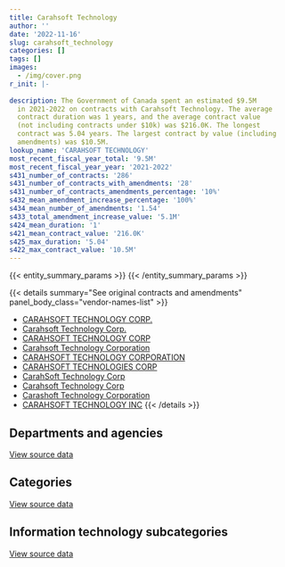 ```yaml
---
title: Carahsoft Technology
author: ''
date: '2022-11-16'
slug: carahsoft_technology
categories: []
tags: []
images:
  - /img/cover.png
r_init: |-
  
description: The Government of Canada spent an estimated $9.5M
  in 2021-2022 on contracts with Carahsoft Technology. The average
  contract duration was 1 years, and the average contract value
  (not including contracts under $10k) was $216.0K. The longest
  contract was 5.04 years. The largest contract by value (including
  amendments) was $10.5M.
lookup_name: 'CARAHSOFT TECHNOLOGY'
most_recent_fiscal_year_total: '9.5M'
most_recent_fiscal_year_year: '2021-2022'
s431_number_of_contracts: '286'
s431_number_of_contracts_with_amendments: '28'
s431_number_of_contracts_amendments_percentage: '10%'
s432_mean_amendment_increase_percentage: '100%'
s434_mean_number_of_amendments: '1.54'
s433_total_amendment_increase_value: '5.1M'
s424_mean_duration: '1'
s421_mean_contract_value: '216.0K'
s425_max_duration: '5.04'
s422_max_contract_value: '10.5M'
---
```


<script src="/rmarkdown-libs/htmlwidgets/htmlwidgets.js"></script>
<link href="/rmarkdown-libs/datatables-css/datatables-crosstalk.css" rel="stylesheet" />
<script src="/rmarkdown-libs/datatables-binding/datatables.js"></script>
<script src="/rmarkdown-libs/jquery/jquery-3.6.0.min.js"></script>
<link href="/rmarkdown-libs/dt-core-bootstrap/css/dataTables.bootstrap.min.css" rel="stylesheet" />
<link href="/rmarkdown-libs/dt-core-bootstrap/css/dataTables.bootstrap.extra.css" rel="stylesheet" />
<script src="/rmarkdown-libs/dt-core-bootstrap/js/jquery.dataTables.min.js"></script>
<script src="/rmarkdown-libs/dt-core-bootstrap/js/dataTables.bootstrap.min.js"></script>
<link href="/rmarkdown-libs/crosstalk/css/crosstalk.min.css" rel="stylesheet" />
<script src="/rmarkdown-libs/crosstalk/js/crosstalk.min.js"></script>
<script src="/rmarkdown-libs/htmlwidgets/htmlwidgets.js"></script>
<link href="/rmarkdown-libs/datatables-css/datatables-crosstalk.css" rel="stylesheet" />
<script src="/rmarkdown-libs/datatables-binding/datatables.js"></script>
<script src="/rmarkdown-libs/jquery/jquery-3.6.0.min.js"></script>
<link href="/rmarkdown-libs/dt-core-bootstrap/css/dataTables.bootstrap.min.css" rel="stylesheet" />
<link href="/rmarkdown-libs/dt-core-bootstrap/css/dataTables.bootstrap.extra.css" rel="stylesheet" />
<script src="/rmarkdown-libs/dt-core-bootstrap/js/jquery.dataTables.min.js"></script>
<script src="/rmarkdown-libs/dt-core-bootstrap/js/dataTables.bootstrap.min.js"></script>
<link href="/rmarkdown-libs/crosstalk/css/crosstalk.min.css" rel="stylesheet" />
<script src="/rmarkdown-libs/crosstalk/js/crosstalk.min.js"></script>
<script src="/rmarkdown-libs/htmlwidgets/htmlwidgets.js"></script>
<link href="/rmarkdown-libs/datatables-css/datatables-crosstalk.css" rel="stylesheet" />
<script src="/rmarkdown-libs/datatables-binding/datatables.js"></script>
<script src="/rmarkdown-libs/jquery/jquery-3.6.0.min.js"></script>
<link href="/rmarkdown-libs/dt-core-bootstrap/css/dataTables.bootstrap.min.css" rel="stylesheet" />
<link href="/rmarkdown-libs/dt-core-bootstrap/css/dataTables.bootstrap.extra.css" rel="stylesheet" />
<script src="/rmarkdown-libs/dt-core-bootstrap/js/jquery.dataTables.min.js"></script>
<script src="/rmarkdown-libs/dt-core-bootstrap/js/dataTables.bootstrap.min.js"></script>
<link href="/rmarkdown-libs/crosstalk/css/crosstalk.min.css" rel="stylesheet" />
<script src="/rmarkdown-libs/crosstalk/js/crosstalk.min.js"></script>

{{< entity_summary_params >}}
{{< /entity_summary_params >}}

{{< details summary="See original contracts and amendments" panel_body_class="vendor-names-list" >}}
- [CARAHSOFT TECHNOLOGY CORP.](https://search.open.canada.ca/en/ct/?sort=contract_value_f%20desc&page=1&search_text=%22CARAHSOFT%20TECHNOLOGY%20CORP.%22)
- [Carahsoft Technology Corp.](https://search.open.canada.ca/en/ct/?sort=contract_value_f%20desc&page=1&search_text=%22Carahsoft%20Technology%20Corp.%22)
- [CARAHSOFT TECHNOLOGY CORP](https://search.open.canada.ca/en/ct/?sort=contract_value_f%20desc&page=1&search_text=%22CARAHSOFT%20TECHNOLOGY%20CORP%22)
- [Carahsoft Technology Corporation](https://search.open.canada.ca/en/ct/?sort=contract_value_f%20desc&page=1&search_text=%22Carahsoft%20Technology%20Corporation%22)
- [CARAHSOFT TECHNOLOGY CORPORATION](https://search.open.canada.ca/en/ct/?sort=contract_value_f%20desc&page=1&search_text=%22CARAHSOFT%20TECHNOLOGY%20CORPORATION%22)
- [CARAHSOFT TECHNOLOGIES CORP](https://search.open.canada.ca/en/ct/?sort=contract_value_f%20desc&page=1&search_text=%22CARAHSOFT%20TECHNOLOGIES%20CORP%22)
- [CarahSoft Technology Corp](https://search.open.canada.ca/en/ct/?sort=contract_value_f%20desc&page=1&search_text=%22CarahSoft%20Technology%20Corp%22)
- [Carahsoft Technology Corp](https://search.open.canada.ca/en/ct/?sort=contract_value_f%20desc&page=1&search_text=%22Carahsoft%20Technology%20Corp%22)
- [Carashoft Technology Corporation](https://search.open.canada.ca/en/ct/?sort=contract_value_f%20desc&page=1&search_text=%22Carashoft%20Technology%20Corporation%22)
- [CARAHSOFT TECHNOLOGY INC](https://search.open.canada.ca/en/ct/?sort=contract_value_f%20desc&page=1&search_text=%22CARAHSOFT%20TECHNOLOGY%20INC%22)
{{< /details >}}

## Departments and agencies

<div id="htmlwidget-1" style="width:100%;height:auto;" class="datatables html-widget"></div>
<script type="application/json" data-for="htmlwidget-1">{"x":{"style":"bootstrap","filter":"none","vertical":false,"data":[["<a href=\"/departments/aafc-aac/\">Agriculture and Agri-Food Canada<\/a>","<a href=\"/departments/acoa-apeca/\">Atlantic Canada Opportunities Agency<\/a>","<a href=\"/departments/cbsa-asfc/\">Canada Border Services Agency<\/a>","<a href=\"/departments/cer-rec/\">Canada Energy Regulator<\/a>","<a href=\"/departments/cfia-acia/\">Canadian Food Inspection Agency<\/a>","<a href=\"/departments/cic/\">Immigration, Refugees and Citizenship Canada<\/a>","<a href=\"/departments/cnsc-ccsn/\">Canadian Nuclear Safety Commission<\/a>","<a href=\"/departments/cra-arc/\">Canada Revenue Agency<\/a>","<a href=\"/departments/csa-asc/\">Canadian Space Agency<\/a>","<a href=\"/departments/csps-efpc/\">Canada School of Public Service<\/a>","<a href=\"/departments/cta-otc/\">Canadian Transportation Agency<\/a>","<a href=\"/departments/dfatd-maecd/\">Global Affairs Canada<\/a>","<a href=\"/departments/dnd-mdn/\">National Defence<\/a>","<a href=\"/departments/elections/\">Elections Canada<\/a>","<a href=\"/departments/esdc-edsc/\">Employment and Social Development Canada<\/a>","<a href=\"/departments/feddevontario/\">Federal Economic Development Agency for Southern Ontario<\/a>","<a href=\"/departments/fin/\">Department of Finance Canada<\/a>","<a href=\"/departments/hc-sc/\">Health Canada<\/a>","<a href=\"/departments/ic/\">Innovation, Science and Economic Development Canada<\/a>","<a href=\"/departments/jus/\">Department of Justice Canada<\/a>","<a href=\"/departments/lac-bac/\">Library and Archives Canada<\/a>","<a href=\"/departments/nrcan-rncan/\">Natural Resources Canada<\/a>","<a href=\"/departments/oag-bvg/\">Office of the Auditor General of Canada<\/a>","<a href=\"/departments/oic-ci/\">Office of the Information Commissioner of Canada<\/a>","<a href=\"/departments/osfi-bsif/\">Office of the Superintendent of Financial Institutions Canada<\/a>","<a href=\"/departments/pc/\">Parks Canada<\/a>","<a href=\"/departments/pch/\">Canadian Heritage<\/a>","<a href=\"/departments/pco-bcp/\">Privy Council Office<\/a>","<a href=\"/departments/phac-aspc/\">Public Health Agency of Canada<\/a>","<a href=\"/departments/ppsc-sppc/\">Public Prosecution Service of Canada<\/a>","<a href=\"/departments/ps-sp/\">Public Safety Canada<\/a>","<a href=\"/departments/psc-cfp/\">Public Service Commission of Canada<\/a>","<a href=\"/departments/pwgsc-tpsgc/\">Public Services and Procurement Canada<\/a>","<a href=\"/departments/rcmp-grc/\">Royal Canadian Mounted Police<\/a>","<a href=\"/departments/ssc-spc/\">Shared Services Canada<\/a>","<a href=\"/departments/tbs-sct/\">Treasury Board of Canada Secretariat<\/a>","<a href=\"/departments/tc/\">Transport Canada<\/a>","<a href=\"/departments/vac-acc/\">Veterans Affairs Canada<\/a>","<a href=\"/departments/wd-deo/\">Western Economic Diversification Canada<\/a>"],[24619.76,null,134919.09,null,46033.8,1074.8,null,4426.6,18674.24,null,6739.17,123501.01,69339.86,null,null,7979.67,null,44509.15,6421.82,72177.56,26250.24,54025.11,null,11339.17,1503.42,null,93962.63,118633.7,null,27521.42,40627.14,null,26895.01,677748.61,3472992.85,null,null,662464.87,4290.69],[108521.37,null,243857.63,978.06,50278.65,403393.23,null,38108.21,15099.57,null,3411.19,36586,87813.9,42514.29,18148.87,101353.3,3947.56,39100.59,71200.8,44467.94,null,18477.28,19961.51,null,16246.62,6736.7,94220.06,null,null,null,74600.94,null,138.08,779130.56,11516948.55,3706.34,28807.32,null,13110.44],[138417.38,null,243248.85,10537.82,50141.28,27773.95,23671.51,13133.85,null,11122.19,null,null,39122.89,80007.21,33433.8,119635.16,9944.83,26124.39,154155.44,44346.44,null,97684.19,null,null,null,7772.01,null,2588.76,7256.08,null,3764.01,null,2843.83,1393091.76,12146126.11,46294.45,35392.65,null,null],[148079.32,7508.05,678285.21,null,53339.03,1320777.62,59586.85,72328.29,13788.27,26172.09,null,null,106748.54,null,101391.32,25963.87,null,37413.63,255853.08,51686.38,null,97684.19,null,null,null,37788.6,1397.08,11811.24,5726.62,null,68962.79,2438.57,74870.69,1803799.69,4250028.81,98673.77,40330.36,null,null]],"container":"<table class=\"table table-striped table-hover row-border order-column display\">\n  <thead>\n    <tr>\n      <th>Department<\/th>\n      <th>2018-2019<\/th>\n      <th>2019-2020<\/th>\n      <th>2020-2021<\/th>\n      <th>2021-2022<\/th>\n    <\/tr>\n  <\/thead>\n<\/table>","options":{"order":[[4,"desc"]],"pageLength":10,"autoWidth":true,"columnDefs":[{"targets":1,"render":"function(data, type, row, meta) {\n    return type !== 'display' ? data : DTWidget.formatCurrency(data, \"$\", 2, 3, \",\", \".\", true, null);\n  }"},{"targets":2,"render":"function(data, type, row, meta) {\n    return type !== 'display' ? data : DTWidget.formatCurrency(data, \"$\", 2, 3, \",\", \".\", true, null);\n  }"},{"targets":3,"render":"function(data, type, row, meta) {\n    return type !== 'display' ? data : DTWidget.formatCurrency(data, \"$\", 2, 3, \",\", \".\", true, null);\n  }"},{"targets":4,"render":"function(data, type, row, meta) {\n    return type !== 'display' ? data : DTWidget.formatCurrency(data, \"$\", 2, 3, \",\", \".\", true, null);\n  }"},{"width":"16%","targets":[1,2,3,4]},{"className":"dt-right","targets":[1,2,3,4]}],"orderClasses":false}},"evals":["options.columnDefs.0.render","options.columnDefs.1.render","options.columnDefs.2.render","options.columnDefs.3.render"],"jsHooks":[]}</script>
<p class="text-right">
<a href="https://github.com/GoC-Spending/contracts-data/tree/main/data/out/vendors/carahsoft_technology/summary_by_fiscal_year_by_department.csv" class="source-data-link btn btn-link">View source data</a>
</p>

## Categories

<div id="htmlwidget-2" style="width:100%;height:auto;" class="datatables html-widget"></div>
<script type="application/json" data-for="htmlwidget-2">{"x":{"style":"bootstrap","filter":"none","vertical":false,"data":[["<a href=\"/categories/defence/\">Defence<\/a>","<a href=\"/categories/professional_services/\">Professional services<\/a>","<a href=\"/categories/information_technology/\">Information technology<\/a>","<a href=\"/categories/medical/\">Medical<\/a>","<a href=\"/categories/human_capital/\">Human capital<\/a>"],[69339.86,null,5643495.09,null,65836.44],[87813.9,null,13630028.12,null,163023.56],[39122.89,null,14717537.1,null,10970.84],[106748.54,2438.57,8858348.75,13332.55,471565.52]],"container":"<table class=\"table table-striped table-hover row-border order-column display\">\n  <thead>\n    <tr>\n      <th>Category<\/th>\n      <th>2018-2019<\/th>\n      <th>2019-2020<\/th>\n      <th>2020-2021<\/th>\n      <th>2021-2022<\/th>\n    <\/tr>\n  <\/thead>\n<\/table>","options":{"order":[[4,"desc"]],"dom":"t","pageLength":30,"autoWidth":true,"columnDefs":[{"targets":1,"render":"function(data, type, row, meta) {\n    return type !== 'display' ? data : DTWidget.formatCurrency(data, \"$\", 2, 3, \",\", \".\", true, null);\n  }"},{"targets":2,"render":"function(data, type, row, meta) {\n    return type !== 'display' ? data : DTWidget.formatCurrency(data, \"$\", 2, 3, \",\", \".\", true, null);\n  }"},{"targets":3,"render":"function(data, type, row, meta) {\n    return type !== 'display' ? data : DTWidget.formatCurrency(data, \"$\", 2, 3, \",\", \".\", true, null);\n  }"},{"targets":4,"render":"function(data, type, row, meta) {\n    return type !== 'display' ? data : DTWidget.formatCurrency(data, \"$\", 2, 3, \",\", \".\", true, null);\n  }"},{"width":"16%","targets":[1,2,3,4]},{"className":"dt-right","targets":[1,2,3,4]}],"orderClasses":false,"lengthMenu":[10,25,30,50,100]}},"evals":["options.columnDefs.0.render","options.columnDefs.1.render","options.columnDefs.2.render","options.columnDefs.3.render"],"jsHooks":[]}</script>
<p class="text-right">
<a href="https://github.com/GoC-Spending/contracts-data/tree/main/data/out/vendors/carahsoft_technology/summary_by_fiscal_year_by_category.csv" class="source-data-link btn btn-link">View source data</a>
</p>
<h2>Information technology subcategories</h2>
<div id="htmlwidget-3" style="width:100%;height:auto;" class="datatables html-widget"></div>
<script type="application/json" data-for="htmlwidget-3">{"x":{"style":"bootstrap","filter":"none","vertical":false,"data":[["<a href=\"/it_subcategories/it_consulting_services/\">IT consulting services<\/a>","<a href=\"/it_subcategories/it_devices_equipment/\">IT devices & equipment<\/a>","<a href=\"/it_subcategories/it_other/\">Other IT (incl. telecommunications)<\/a>","<a href=\"/it_subcategories/it_software_licensing/\">IT software licensing<\/a>"],[null,718408.94,7449.86,4917636.3],[952420.31,380959.37,46914.31,12249734.13],[192731.34,74736.69,399852.8,14050216.27],[295688.26,300496.12,160812.25,8101352.13]],"container":"<table class=\"table table-striped table-hover row-border order-column display\">\n  <thead>\n    <tr>\n      <th>IT subcategory<\/th>\n      <th>2018-2019<\/th>\n      <th>2019-2020<\/th>\n      <th>2020-2021<\/th>\n      <th>2021-2022<\/th>\n    <\/tr>\n  <\/thead>\n<\/table>","options":{"order":[[4,"desc"]],"dom":"t","pageLength":30,"autoWidth":true,"columnDefs":[{"targets":1,"render":"function(data, type, row, meta) {\n    return type !== 'display' ? data : DTWidget.formatCurrency(data, \"$\", 2, 3, \",\", \".\", true, null);\n  }"},{"targets":2,"render":"function(data, type, row, meta) {\n    return type !== 'display' ? data : DTWidget.formatCurrency(data, \"$\", 2, 3, \",\", \".\", true, null);\n  }"},{"targets":3,"render":"function(data, type, row, meta) {\n    return type !== 'display' ? data : DTWidget.formatCurrency(data, \"$\", 2, 3, \",\", \".\", true, null);\n  }"},{"targets":4,"render":"function(data, type, row, meta) {\n    return type !== 'display' ? data : DTWidget.formatCurrency(data, \"$\", 2, 3, \",\", \".\", true, null);\n  }"},{"width":"16%","targets":[1,2,3,4]},{"className":"dt-right","targets":[1,2,3,4]}],"orderClasses":false,"lengthMenu":[10,25,30,50,100]}},"evals":["options.columnDefs.0.render","options.columnDefs.1.render","options.columnDefs.2.render","options.columnDefs.3.render"],"jsHooks":[]}</script>
<p class="text-right">
<a href="https://github.com/GoC-Spending/contracts-data/tree/main/data/out/vendors/carahsoft_technology/summary_by_fiscal_year_by_it_subcategory.csv" class="source-data-link btn btn-link">View source data</a>
</p>

